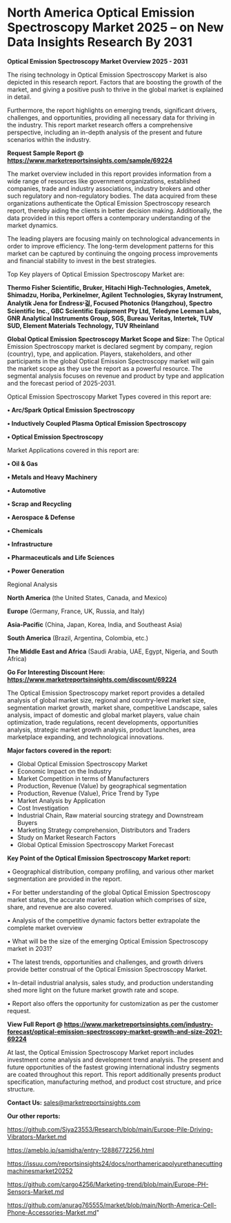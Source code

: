 # North America Optical Emission Spectroscopy Market 2025 – on New Data Insights Research By 2031

<Strong> Optical Emission Spectroscopy Market Overview 2025 - 2031</strong>

The rising technology in Optical Emission Spectroscopy Market is also depicted in this research report. Factors that are boosting the growth of the market, and giving a positive push to thrive in the global market is explained in detail.

Furthermore, the report highlights on emerging trends, significant drivers, challenges, and opportunities, providing all necessary data for thriving in the industry. This report market research offers a comprehensive perspective, including an in-depth analysis of the present and future scenarios within the industry.

<strong>Request Sample Report @ <a href=https://www.marketreportsinsights.com/sample/69224>https://www.marketreportsinsights.com/sample/69224</a></strong>

The market overview included in this report provides information from a wide range of resources like government organizations, established companies, trade and industry associations, industry brokers and other such regulatory and non-regulatory bodies. The data acquired from these organizations authenticate the Optical Emission Spectroscopy research report, thereby aiding the clients in better decision making. Additionally, the data provided in this report offers a contemporary understanding of the market dynamics.

The leading players are focusing mainly on technological advancements in order to improve efficiency. The long-term development patterns for this market can be captured by continuing the ongoing process improvements and financial stability to invest in the best strategies.

Top Key players of Optical Emission Spectroscopy Market are:

<strong>Thermo Fisher Scientific, Bruker, Hitachi High-Technologies, Ametek, Shimadzu, Horiba, Perkinelmer, Agilent Technologies, Skyray Instrument, Analytik Jena for Endressᶫ걺, Focused Photonics (Hangzhou), Spectro Scientific Inc., GBC Scientific Equipment Pty Ltd, Teledyne Leeman Labs, GNR Analytical Instruments Group, SGS, Bureau Veritas, Intertek, TUV SUD, Element Materials Technology, TUV Rheinland</strong>

<strong><b>Global Optical Emission Spectroscopy Market Scope and Size:</b></strong>
The Optical Emission Spectroscopy market is declared segment by company, region (country), type, and application. Players, stakeholders, and other participants in the global Optical Emission Spectroscopy market will gain the market scope as they use the report as a powerful resource. The segmental analysis focuses on revenue and product by type and application and the forecast period of 2025-2031.

Optical Emission Spectroscopy Market Types covered in this report are:

<strong>• Arc/Spark Optical Emission Spectroscopy

• Inductively Coupled Plasma Optical Emission Spectroscopy

• Optical Emission Spectroscopy</strong>

Market Applications covered in this report are:

<strong>• Oil & Gas

• Metals and Heavy Machinery

• Automotive

• Scrap and Recycling

• Aerospace & Defense

• Chemicals

• Infrastructure

• Pharmaceuticals and Life Sciences

• Power Generation</strong> 

Regional Analysis

<strong>North America</strong> (the United States, Canada, and Mexico)

<strong>Europe</strong> (Germany, France, UK, Russia, and Italy)

<strong>Asia-Pacific</strong> (China, Japan, Korea, India, and Southeast Asia)

<strong>South America</strong> (Brazil, Argentina, Colombia, etc.)

<strong>The Middle East and Africa</strong> (Saudi Arabia, UAE, Egypt, Nigeria, and South Africa)

<strong>Go For Interesting Discount Here: <a href=https://www.marketreportsinsights.com/discount/69224>https://www.marketreportsinsights.com/discount/69224</a></strong>

The Optical Emission Spectroscopy market report provides a detailed analysis of global market size, regional and country-level market size, segmentation market growth, market share, competitive Landscape, sales analysis, impact of domestic and global market players, value chain optimization, trade regulations, recent developments, opportunities analysis, strategic market growth analysis, product launches, area marketplace expanding, and technological innovations.

<strong><b>Major factors covered in the report:</b></strong>
<ul>
  <li>Global Optical Emission Spectroscopy Market </li>
  <li>Economic Impact on the Industry</li>
  <li>Market Competition in terms of Manufacturers</li>
  <li>Production, Revenue (Value) by geographical segmentation</li>
  <li>Production, Revenue (Value), Price Trend by Type</li>
  <li>Market Analysis by Application</li>
  <li>Cost Investigation</li>
  <li>Industrial Chain, Raw material sourcing strategy and Downstream Buyers</li>
  <li>Marketing Strategy comprehension, Distributors and Traders</li>
  <li>Study on Market Research Factors</li>
  <li>Global Optical Emission Spectroscopy Market Forecast</li>
</ul>

<strong><b>Key Point of the Optical Emission Spectroscopy Market report:</b></strong>

• Geographical distribution, company profiling, and various other market segmentation are provided in the report.

• For better understanding of the global Optical Emission Spectroscopy market status, the accurate market valuation which comprises of size, share, and revenue are also covered.

• Analysis of the competitive dynamic factors better extrapolate the complete market overview

• What will be the size of the emerging Optical Emission Spectroscopy market in 2031?

• The latest trends, opportunities and challenges, and growth drivers provide better construal of the Optical Emission Spectroscopy Market.

• In-detail industrial analysis, sales study, and production understanding shed more light on the future market growth rate and scope.

• Report also offers the opportunity for customization as per the customer request.

<strong><b>View Full Report @ <a href=https://www.marketreportsinsights.com/industry-forecast/optical-emission-spectroscopy-market-growth-and-size-2021-69224>https://www.marketreportsinsights.com/industry-forecast/optical-emission-spectroscopy-market-growth-and-size-2021-69224</a></b></strong>


At last, the Optical Emission Spectroscopy Market report includes investment come analysis and development trend analysis. The present and future opportunities of the fastest growing international industry segments are coated throughout this report. This report additionally presents product specification, manufacturing method, and product cost structure, and price structure.

<strong>Contact Us:</strong>
sales@marketreportsinsights.com

<strong>Our other reports:</strong>

<a href=https://github.com/Siya23553/Research/blob/main/Europe-Pile-Driving-Vibrators-Market.md>https://github.com/Siya23553/Research/blob/main/Europe-Pile-Driving-Vibrators-Market.md</a>

<a href=https://ameblo.jp/samidha/entry-12886772256.html>https://ameblo.jp/samidha/entry-12886772256.html</a>

<a href=https://issuu.com/reportsinsights24/docs/northamericapolyurethanecuttingmachinesmarket20252>https://issuu.com/reportsinsights24/docs/northamericapolyurethanecuttingmachinesmarket20252</a>

<a href=https://github.com/cargo4256/Marketing-trend/blob/main/Europe-PH-Sensors-Market.md>https://github.com/cargo4256/Marketing-trend/blob/main/Europe-PH-Sensors-Market.md</a>

<a href=https://github.com/anurag765555/market/blob/main/North-America-Cell-Phone-Accessories-Market.md>https://github.com/anurag765555/market/blob/main/North-America-Cell-Phone-Accessories-Market.md</a>"
